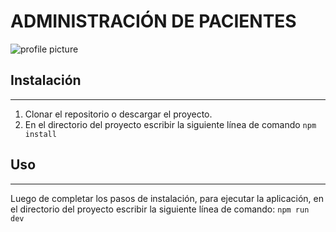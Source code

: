# ADMINISTRACIÓN DE PACIENTES

![profile picture](https://scontent.flim32-1.fna.fbcdn.net/v/t39.30808-6/276305009_1026829974933539_6324280662173960326_n.jpg?_nc_cat=109&ccb=1-5&_nc_sid=0debeb&_nc_ohc=rANd1QD2_QgAX-jCybK&_nc_oc=AQnEKWkZP-M15cKl29zbRMwS_2kVThKLgHQIGv6_jW4jf4jkCTbTOw5QuWqAGNAzWFc&_nc_ht=scontent.flim32-1.fna&oh=00_AT_uy6IeOIWvyD_JvzT146RLy9yIEiq4YTZz5A4G8Yr_Sw&oe=6243B32B)

## Instalación
---

1. Clonar el repositorio o descargar el proyecto.
2. En el directorio del proyecto escribir la siguiente línea de comando `npm install`

## Uso
---

Luego de completar los pasos de instalación, para ejecutar la aplicación, en el directorio del proyecto escribir la siguiente línea de comando: `npm run dev`
